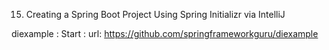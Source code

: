 15. Creating a Spring Boot Project Using Spring Initializr via IntelliJ

diexample : Start : 
url: https://github.com/springframeworkguru/diexample